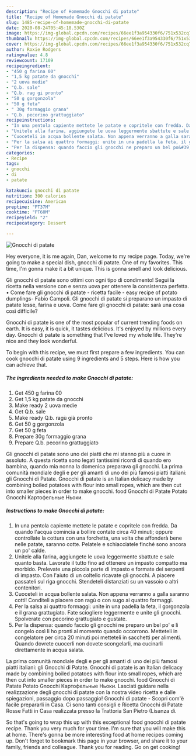 ```yaml
---
description: "Recipe of Homemade Gnocchi di patate"
title: "Recipe of Homemade Gnocchi di patate"
slug: 1485-recipe-of-homemade-gnocchi-di-patate
date: 2020-08-24T05:45:18.530Z
image: https://img-global.cpcdn.com/recipes/66ee1f3a954330f6/751x532cq70/gnocchi-di-patate-recipe-main-photo.jpg
thumbnail: https://img-global.cpcdn.com/recipes/66ee1f3a954330f6/751x532cq70/gnocchi-di-patate-recipe-main-photo.jpg
cover: https://img-global.cpcdn.com/recipes/66ee1f3a954330f6/751x532cq70/gnocchi-di-patate-recipe-main-photo.jpg
author: Roxie Rodgers
ratingvalue: 4.8
reviewcount: 17109
recipeingredient:
- "450 g farina 00"
- "1,5 kg patate da gnocchi"
- "2 uova medie"
- "Q.b. sale"
- "Q.b. rag gi pronto"
- "50 g gorgonzola"
- "50 g feta"
- " 30g formaggio grana"
- "Q.b. pecorino grattuggiato"
recipeinstructions:
- "In una pentola capiente mettete le patate e copritele con fredda. Da quando l&#39;acqua comincia a bollire contate circa 40 minuti; oppure controllate la cottura con una forchetta, una volta che affonderà bene nelle patate, saranno cotte. Pelatele e schiacciatele finché sono ancora un po&#39; calde."
- "Unitele alla farina, aggiungete le uova leggermente sbattute e sale quanto basta. Lavorate il tutto fino ad ottenere un impasto compatto ma morbido. Prelevate una piccola parte di impasto e formate dei serpenti di impasto. Con l&#39;aiuto di un coltello ricavate gli gnocchi. A piacere passateli sul riga gnocchi. Stendeteli distanziati su un vassoio o altri contenitori."
- "Cuoceteli in acqua bollente salata. Non appena verranno a galla saranno cotti! Conditeli a piacere con ragù o con sugo ai quattro formaggi."
- "Per la salsa ai quattro formaggi: unite in una padella la feta, il gorgonzola e il grana grattugiato. Fate sciogliere leggermente e unite gli gnocchi. Spolverate con pecorino grattugiato e gustate."
- "Per la dispensa: quando faccio gli gnocchi ne preparo un bel po&#39; e li congelo così li ho pronti al momento quando occorrono. Metteteli in congelatore per circa 20 minuti poi metteteli in sacchetti per alimenti. Quando dovrete cuocerli non dovete scongelarli, ma cucinarli direttamente in acqua salata."
categories:
- Recipe
tags:
- gnocchi
- di
- patate

katakunci: gnocchi di patate 
nutrition: 300 calories
recipecuisine: American
preptime: "PT37M"
cooktime: "PT60M"
recipeyield: "2"
recipecategory: Dessert

---
```



![Gnocchi di patate](https://img-global.cpcdn.com/recipes/66ee1f3a954330f6/751x532cq70/gnocchi-di-patate-recipe-main-photo.jpg)

Hey everyone, it is me again, Dan, welcome to my recipe page. Today, we're going to make a special dish, gnocchi di patate. One of my favorites. This time, I'm gonna make it a bit unique. This is gonna smell and look delicious.

Gli gnocchi di patate sono ottimi con ogni tipo di condimento! Segui la ricetta nella versione con e senza uova per ottenere la consistenza perfetta. • Come fare gli gnocchi di patate - ricetta facile - easy recipe of potato dumplings- Fabio Campoli. Gli gnocchi di patate si preparano un impasto di patate lesse, farina e uova. Come fare gli gnocchi di patate: sarà una cosa così difficile?

Gnocchi di patate is one of the most popular of current trending foods on earth. It is easy, it is quick, it tastes delicious. It's enjoyed by millions every day. Gnocchi di patate is something that I've loved my whole life. They're nice and they look wonderful.


To begin with this recipe, we must first prepare a few ingredients. You can cook gnocchi di patate using 9 ingredients and 5 steps. Here is how you can achieve that.

<!--inarticleads1-->

##### The ingredients needed to make Gnocchi di patate:

1. Get 450 g farina 00
1. Get 1,5 kg patate da gnocchi
1. Make ready 2 uova medie
1. Get Q.b. sale
1. Make ready Q.b. ragù già pronto
1. Get 50 g gorgonzola
1. Get 50 g feta
1. Prepare  30g formaggio grana
1. Prepare Q.b. pecorino grattuggiato


Gli gnocchi di patate sono uno dei piatti che mi stanno più a cuore in assoluto. A questa ricetta sono legati tantissimi ricordi di quando ero bambina, quando mia nonna la domenica preparava gli gnocchi. La prima comunità mondiale degli e per gli amanti di uno dei più famosi piatti italiani: gli Gnocchi di Patate. Gnocchi di patate is an Italian delicacy made by combining boiled potatoes with flour into small ropes, which are then cut into smaller pieces in order to make gnocchi. food Gnocchi di Patate Potato Gnocchi Картофельные Ньоки. 

<!--inarticleads2-->

##### Instructions to make Gnocchi di patate:

1. In una pentola capiente mettete le patate e copritele con fredda. Da quando l&#39;acqua comincia a bollire contate circa 40 minuti; oppure controllate la cottura con una forchetta, una volta che affonderà bene nelle patate, saranno cotte. Pelatele e schiacciatele finché sono ancora un po&#39; calde.
1. Unitele alla farina, aggiungete le uova leggermente sbattute e sale quanto basta. Lavorate il tutto fino ad ottenere un impasto compatto ma morbido. Prelevate una piccola parte di impasto e formate dei serpenti di impasto. Con l&#39;aiuto di un coltello ricavate gli gnocchi. A piacere passateli sul riga gnocchi. Stendeteli distanziati su un vassoio o altri contenitori.
1. Cuoceteli in acqua bollente salata. Non appena verranno a galla saranno cotti! Conditeli a piacere con ragù o con sugo ai quattro formaggi.
1. Per la salsa ai quattro formaggi: unite in una padella la feta, il gorgonzola e il grana grattugiato. Fate sciogliere leggermente e unite gli gnocchi. Spolverate con pecorino grattugiato e gustate.
1. Per la dispensa: quando faccio gli gnocchi ne preparo un bel po&#39; e li congelo così li ho pronti al momento quando occorrono. Metteteli in congelatore per circa 20 minuti poi metteteli in sacchetti per alimenti. Quando dovrete cuocerli non dovete scongelarli, ma cucinarli direttamente in acqua salata.


La prima comunità mondiale degli e per gli amanti di uno dei più famosi piatti italiani: gli Gnocchi di Patate. Gnocchi di patate is an Italian delicacy made by combining boiled potatoes with flour into small ropes, which are then cut into smaller pieces in order to make gnocchi. food Gnocchi di Patate Potato Gnocchi Картофельные Ньоки. Lasciati guidare nella realizzazione degli gnocchi di patate con la nostra video ricetta e dalle spiegazioni, passaggio dopo passaggio! Gnocchi di patate - Scopri com&#39;è facile prepararli in Casa. Ci sono tanti consigli e Ricetta Gnocchi di Patate Rosse Fatti in Casa realizzata presso la Trattoria San Pietro (Lisanza di. 

So that's going to wrap this up with this exceptional food gnocchi di patate recipe. Thank you very much for your time. I'm sure that you will make this at home. There's gonna be more interesting food at home recipes coming up. Don't forget to bookmark this page in your browser, and share it to your family, friends and colleague. Thank you for reading. Go on get cooking!
